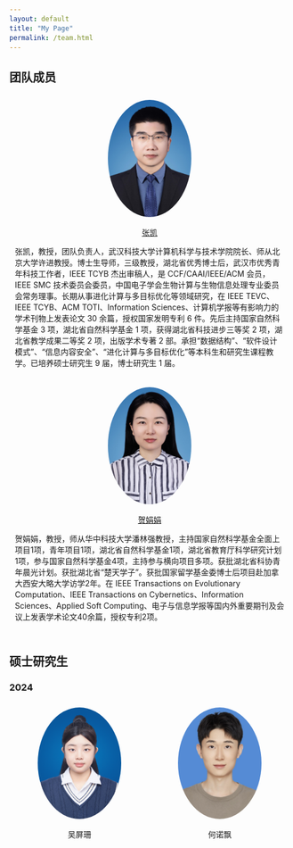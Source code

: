 ```yaml
---
layout: default
title: "My Page"
permalink: /team.html
---
```


## 团队成员
<span class='anchor' id='-Prof'></span>
<style>
.prof-gallery {
  display: flex;
  flex-wrap: wrap;
  justify-content: space-around;
}
.prof {
  margin: 10px;
  text-align: center;
}
.prof img {
  width: 150px;
  height: auto;
  border-radius: 50%;
}
.prof .description {
  text-align: left; /* 如果您希望文字左对齐，可以设置为left */
  font-size: 14px;  /* 可根据需要调整字体大小 */
  margin-top: 5px;
}
</style>

<div class="prof-gallery">
  <div class="prof">
    <img src="images/ZK.jpg" alt="prof 1">
    <p><a href="http://jsjkx.wust.edu.cn/info/1021/33762.htm" target="_blank">张凯</a></p>
    <p class="description">张凯，教授，团队负责人，武汉科技大学计算机科学与技术学院院长、师从北京大学许进教授。博士生导师，三级教授，湖北省优秀博士后，武汉市优秀青年科技工作者，IEEE TCYB 杰出审稿人，是 CCF/CAAI/IEEE/ACM 会员，IEEE SMC 技术委员会委员，中国电子学会生物计算与生物信息处理专业委员会常务理事。长期从事进化计算与多目标优化等领域研究，在 IEEE TEVC、IEEE TCYB、ACM TOTI、Information Sciences、计算机学报等有影响力的学术刊物上发表论文 30 余篇，授权国家发明专利 6 件。先后主持国家自然科学基金 3 项，湖北省自然科学基金 1 项，获得湖北省科技进步三等奖 2 项，湖北省教学成果二等奖 2 项，出版学术专著 2 部。承担“数据结构”、“软件设计模式”、“信息内容安全”、“进化计算与多目标优化”等本科生和研究生课程教学。已培养硕士研究生 9 届，博士研究生 1 届。</p>
  </div>
  <div class="prof">
    <img src="images/HJJ.jpg" alt="prof 2">
    <p><a href="http://jsjkx.wust.edu.cn/info/1021/34182.htm" target="_blank">贺娟娟</a></p>
        <p class="description">贺娟娟，教授，师从华中科技大学潘林强教授，主持国家自然科学基金全面上项目1项，青年项目1项，湖北省自然科学基金1项，湖北省教育厅科学研究计划1项，参与国家自然科学基金4项，主持参与横向项目多项。获批湖北省科协青年晨光计划。获批湖北省“楚天学子”。获批国家留学基金委博士后项目赴加拿大西安大略大学访学2年。在 IEEE Transactions on Evolutionary Computation、IEEE Transactions on Cybernetics、Information Sciences、Applied Soft Computing、电子与信息学报等国内外重要期刊及会议上发表学术论文40余篇，授权专利2项。</p>
  </div>
  <!-- 根据需要添加更多学生 -->
</div>


## 硕士研究生

<span class='anchor' id='-Stu'></span>

### 2024

<style>
.student-gallery {
  display: flex;
  flex-wrap: wrap;
  justify-content: space-around;
}
.student {
  margin: 10px;
  text-align: center;
}
.student img {
  width: 150px;
  height: auto;
  border-radius: 50%;
}
</style>

<div class="student-gallery">
  <div class="student">
    <img src="images/WPS.jpg" alt="Student 1">
    <p>吴屏珊</p>
  </div>
  <div class="student">
    <img src="images/HNP.jpg" alt="Student 2">
    <p>何诺飘</p>
  </div>
  <!-- 根据需要添加更多学生 -->
</div>
